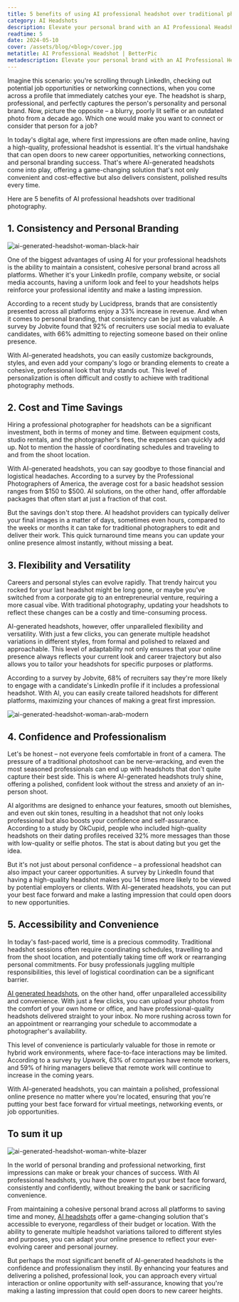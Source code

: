 ```yaml
---
title: 5 benefits of using AI professional headshot over traditional photography
category: AI Headshots
description: Elevate your personal brand with an AI Professional Headshot. Learn 5 ways it’s better than traditional photography from flexibility to saving time. Try now.
readtime: 5
date: 2024-05-10
cover: /assets/blog/<blog>/cover.jpg
metatitle: AI Professional Headshot | BetterPic
metadescription: Elevate your personal brand with an AI Professional Headshot. Learn 5 ways it’s better than traditional photography from flexibility to saving time. Try now.
---
```


Imagine this scenario: you're scrolling through LinkedIn, checking out potential job opportunities or networking connections, when you come across a profile that immediately catches your eye. The headshot is sharp, professional, and perfectly captures the person's personality and personal brand. Now, picture the opposite – a blurry, poorly lit selfie or an outdated photo from a decade ago. Which one would make you want to connect or consider that person for a job?

In today's digital age, where first impressions are often made online, having a high-quality, professional headshot is essential. It's the virtual handshake that can open doors to new career opportunities, networking connections, and personal branding success. That's where AI-generated headshots come into play, offering a game-changing solution that's not only convenient and cost-effective but also delivers consistent, polished results every time.

Here are 5 benefits of AI professional headshots over traditional photography.

## 1. Consistency and Personal Branding
![ai-generated-headshot-woman-black-hair](/assets/reusable-media/batchs/mixed_ethnicity_and_gender/batch_1/05301-woman,_arab-45-black_hair--green_park.jpg)

One of the biggest advantages of using AI for your professional headshots is the ability to maintain a consistent, cohesive personal brand across all platforms. Whether it's your LinkedIn profile, company website, or social media accounts, having a uniform look and feel to your headshots helps reinforce your professional identity and make a lasting impression.

According to a recent study by Lucidpress, brands that are consistently presented across all platforms enjoy a 33% increase in revenue. And when it comes to personal branding, that consistency can be just as valuable. A survey by Jobvite found that 92% of recruiters use social media to evaluate candidates, with 66% admitting to rejecting someone based on their online presence.

With AI-generated headshots, you can easily customize backgrounds, styles, and even add your company's logo or branding elements to create a cohesive, professional look that truly stands out. This level of personalization is often difficult and costly to achieve with traditional photography methods.



## 2. Cost and Time Savings

Hiring a professional photographer for headshots can be a significant investment, both in terms of money and time. Between equipment costs, studio rentals, and the photographer's fees, the expenses can quickly add up. Not to mention the hassle of coordinating schedules and traveling to and from the shoot location.

With AI-generated headshots, you can say goodbye to those financial and logistical headaches. According to a survey by the Professional Photographers of America, the average cost for a basic headshot session ranges from $150 to $500. AI solutions, on the other hand, offer affordable packages that often start at just a fraction of that cost.

But the savings don't stop there. AI headshot providers can typically deliver your final images in a matter of days, sometimes even hours, compared to the weeks or months it can take for traditional photographers to edit and deliver their work. This quick turnaround time means you can update your online presence almost instantly, without missing a beat.



## 3. Flexibility and Versatility

Careers and personal styles can evolve rapidly. That trendy haircut you rocked for your last headshot might be long gone, or maybe you've switched from a corporate gig to an entrepreneurial venture, requiring a more casual vibe. With traditional photography, updating your headshots to reflect these changes can be a costly and time-consuming process.

AI-generated headshots, however, offer unparalleled flexibility and versatility. With just a few clicks, you can generate multiple headshot variations in different styles, from formal and polished to relaxed and approachable. This level of adaptability not only ensures that your online presence always reflects your current look and career trajectory but also allows you to tailor your headshots for specific purposes or platforms.

According to a survey by Jobvite, 68% of recruiters say they're more likely to engage with a candidate's LinkedIn profile if it includes a professional headshot. With AI, you can easily create tailored headshots for different platforms, maximizing your chances of making a great first impression.

![ai-generated-headshot-woman-arab-modern](/assets/reusable-media/batchs/mixed_ethnicity_and_gender/batch_1/05478-woman,_arab-40-black_hair--modern_boardroom.jpg)



## 4. Confidence and Professionalism

Let's be honest – not everyone feels comfortable in front of a camera. The pressure of a traditional photoshoot can be nerve-wracking, and even the most seasoned professionals can end up with headshots that don't quite capture their best side. This is where AI-generated headshots truly shine, offering a polished, confident look without the stress and anxiety of an in-person shoot.

AI algorithms are designed to enhance your features, smooth out blemishes, and even out skin tones, resulting in a headshot that not only looks professional but also boosts your confidence and self-assurance. According to a study by OkCupid, people who included high-quality headshots on their dating profiles received 32% more messages than those with low-quality or selfie photos. The stat is about dating but you get the idea.

But it's not just about personal confidence – a professional headshot can also impact your career opportunities. A survey by LinkedIn found that having a high-quality headshot makes you 14 times more likely to be viewed by potential employers or clients. With AI-generated headshots, you can put your best face forward and make a lasting impression that could open doors to new opportunities.



## 5. Accessibility and Convenience

In today's fast-paced world, time is a precious commodity. Traditional headshot sessions often require coordinating schedules, travelling to and from the shoot location, and potentially taking time off work or rearranging personal commitments. For busy professionals juggling multiple responsibilities, this level of logistical coordination can be a significant barrier.

[AI generated headshots](https://www.betterpic.io/blog/ai-generated-headshots), on the other hand, offer unparalleled accessibility and convenience. With just a few clicks, you can upload your photos from the comfort of your own home or office, and have professional-quality headshots delivered straight to your inbox. No more rushing across town for an appointment or rearranging your schedule to accommodate a photographer's availability.

This level of convenience is particularly valuable for those in remote or hybrid work environments, where face-to-face interactions may be limited. According to a survey by Upwork, 63% of companies have remote workers, and 59% of hiring managers believe that remote work will continue to increase in the coming years.

With AI-generated headshots, you can maintain a polished, professional online presence no matter where you're located, ensuring that you're putting your best face forward for virtual meetings, networking events, or job opportunities.


## To sum it up

![ai-generated-headshot-woman-white-blazer](/assets/reusable-media/batchs/mixed_ethnicity_and_gender/batch_1/05585-woman,_caucasian-50-brown_hair-white_blazer_and_skirt-modern_boardroom.jpg)


In the world of personal branding and professional networking, first impressions can make or break your chances of success. With AI professional headshots, you have the power to put your best face forward, consistently and confidently, without breaking the bank or sacrificing convenience.

From maintaining a cohesive personal brand across all platforms to saving time and money, [AI headshots](https://www.betterpic.io/blog/ai-headshots) offer a game-changing solution that's accessible to everyone, regardless of their budget or location. With the ability to generate multiple headshot variations tailored to different styles and purposes, you can adapt your online presence to reflect your ever-evolving career and personal journey.

But perhaps the most significant benefit of AI-generated headshots is the confidence and professionalism they instil. By enhancing your features and delivering a polished, professional look, you can approach every virtual interaction or online opportunity with self-assurance, knowing that you're making a lasting impression that could open doors to new career heights.
